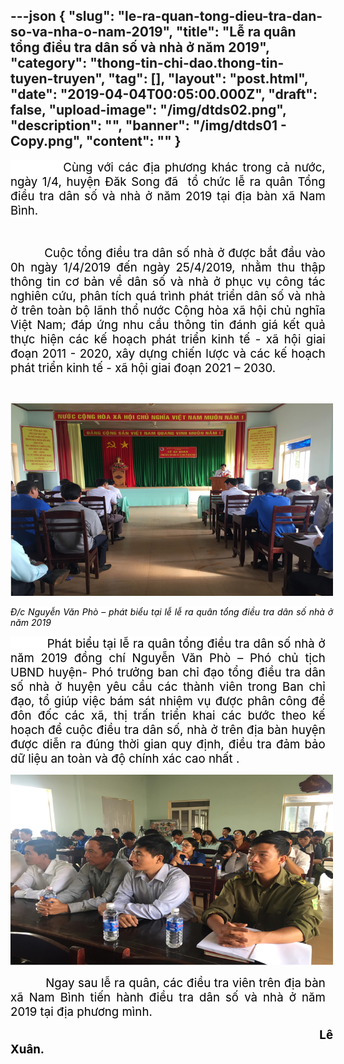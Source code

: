 ---json
{
    "slug": "le-ra-quan-tong-dieu-tra-dan-so-va-nha-o-nam-2019",
    "title": "Lễ ra quân tổng điều tra dân số và nhà ở năm 2019",
    "category": "thong-tin-chi-dao.thong-tin-tuyen-truyen",
    "tag": [],
    "layout": "post.html",
    "date": "2019-04-04T00:05:00.000Z",
    "draft": false,
    "upload-image": "/img/dtds02.png",
    "description": "",
    "banner": "/img/dtds01 - Copy.png",
    "__content__": ""
}
---
<p style="margin-right:0.2pt; text-align:justify"><span style="font-size:14.0pt"><span style="background-color:white"><span style="color:black">&nbsp; &nbsp; &nbsp; &nbsp; &nbsp; &nbsp;C&ugrave;ng với c&aacute;c địa phương kh&aacute;c trong cả nước, ng&agrave;y 1/4, huyện Đăk Song đ&atilde; &nbsp;tổ chức lễ ra qu&acirc;n Tổng điều tra d&acirc;n số v&agrave; nh&agrave; ở năm 2019 tại địa b&agrave;n x&atilde; Nam B&igrave;nh.</span></span></span></p>

<p style="margin-right:-9pt; text-align:justify">&nbsp;</p>

<p style="margin-right:0.2pt; text-align:justify"><span style="font-size:14.0pt"><span style="color:black">&nbsp; &nbsp; &nbsp; &nbsp; &nbsp;Cuộc tổng điều tra d&acirc;n số nh&agrave; ở được bắt đầu v&agrave;o 0h ng&agrave;y 1/4/2019 đến ng&agrave;y 25/4/2019,</span></span><span style="font-size:14.0pt"><span style="color:black"> nhằm thu thập th&ocirc;ng tin cơ bản về d&acirc;n số v&agrave; nh&agrave; ở phục vụ c&ocirc;ng t&aacute;c nghi&ecirc;n cứu, ph&acirc;n t&iacute;ch qu&aacute; tr&igrave;nh ph&aacute;t triển d&acirc;n số v&agrave; nh&agrave; ở tr&ecirc;n to&agrave;n bộ l&atilde;nh thổ nước Cộng h&ograve;a x&atilde; hội chủ nghĩa Việt Nam; đ&aacute;p ứng nhu cầu th&ocirc;ng tin đ&aacute;nh gi&aacute; kết quả thực hiện c&aacute;c kế hoạch ph&aacute;t triển kinh tế - x&atilde; hội giai đoạn 2011 - 2020, x&acirc;y dựng chiến lược v&agrave; c&aacute;c kế hoạch ph&aacute;t triển kinh tế - x&atilde; hội giai đoạn 2021 &ndash; 2030.</span></span></p>

<p style="margin-right:-9pt; text-align:justify">&nbsp;</p>

<p style="margin-right:-9pt; text-align:justify"><img alt="" src="/img/dtds01.png" /></p>

<p style="margin-right:-9pt; text-align:justify"><em><span style="background-color:white"><span style="color:black">Đ/c Nguyễn Văn Ph&ograve; &ndash; ph&aacute;t biểu tại lễ lễ ra qu&acirc;n tổng điều tra d&acirc;n số nh&agrave; ở năm 2019</span></span></em></p>

<p style="margin-right:0.2pt; text-align:justify"><span style="font-size:14.0pt"><span style="background-color:white"><span style="color:black">&nbsp; &nbsp; &nbsp; &nbsp; &nbsp; Ph&aacute;t biểu tại lễ ra qu&acirc;n tổng điều tra d&acirc;n số nh&agrave; ở năm 2019 đồng ch&iacute; Nguyễn Văn Ph&ograve; &ndash; Ph&oacute; chủ tịch UBND huyện- Ph&oacute; trưởng ban chỉ đạo tổng điều tra d&acirc;n số nh&agrave; ở huyện </span></span></span><span style="font-size:14.0pt"><span style="color:black">y&ecirc;u cầu c&aacute;c th&agrave;nh vi&ecirc;n trong Ban chỉ đạo, tổ gi&uacute;p việc b&aacute;m s&aacute;t nhiệm vụ được ph&acirc;n c&ocirc;ng để đ&ocirc;n đốc c&aacute;c x&atilde;, thị trấn triển khai c&aacute;c bước theo kế hoạch để cuộc điều tra d&acirc;n số, nh&agrave; ở tr&ecirc;n địa b&agrave;n huyện được diễn ra đ&uacute;ng thời gian quy định, điều tra đảm bảo dữ liệu an to&agrave;n v&agrave; độ ch&iacute;nh x&aacute;c cao nhất .</span></span></p>

<p style="margin-right:-9pt; text-align:justify"><img alt="" src="/img/dtds02.png" /></p>

<p style="margin-right:0.2pt; text-align:justify"><span style="font-size:14.0pt"><span style="color:black">&nbsp; &nbsp; &nbsp; &nbsp; &nbsp; Ngay sau lễ ra qu&acirc;n, c&aacute;c điều tra vi&ecirc;n tr&ecirc;n địa b&agrave;n x&atilde; </span></span><span style="font-size:14.0pt"><span style="background-color:white"><span style="color:black">Nam B&igrave;nh tiến h&agrave;nh </span></span></span><span style="font-size:14.0pt"><span style="color:black">điều tra d&acirc;n số v&agrave; nh&agrave; ở năm 2019 tại địa phương m&igrave;nh.</span></span></p>

<p style="margin-right:-9pt; text-align:justify"><span style="font-size:14.0pt"><span style="color:black">&nbsp;&nbsp;&nbsp;&nbsp;&nbsp;&nbsp;&nbsp;&nbsp;&nbsp;&nbsp;&nbsp;&nbsp;&nbsp;&nbsp;&nbsp;&nbsp;&nbsp;&nbsp;&nbsp;&nbsp;&nbsp;&nbsp;&nbsp;&nbsp;&nbsp;&nbsp;&nbsp;&nbsp;&nbsp;&nbsp;&nbsp;&nbsp;&nbsp;&nbsp;&nbsp;&nbsp;&nbsp;&nbsp;&nbsp;&nbsp;&nbsp;&nbsp;&nbsp;&nbsp;&nbsp;&nbsp;&nbsp;&nbsp;&nbsp;&nbsp;&nbsp;&nbsp;&nbsp;&nbsp;&nbsp;&nbsp;&nbsp;&nbsp;&nbsp;&nbsp;&nbsp;&nbsp;&nbsp;&nbsp;&nbsp;&nbsp;&nbsp;&nbsp;&nbsp;&nbsp;&nbsp;&nbsp;&nbsp;&nbsp;&nbsp;&nbsp;&nbsp;&nbsp;&nbsp;&nbsp;&nbsp;&nbsp;&nbsp;&nbsp;&nbsp; <strong>L&ecirc; Xu&acirc;n.</strong></span></span></p>
